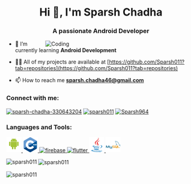 <h1 align="center">Hi 👋, I'm Sparsh Chadha</h1>
<h3 align="center">A passionate Android Developer</h3>

<img align="right" alt="Coding" width="400" src="https://raw.githubusercontent.com/gist/MedRedha/fd8e2481bde2610c96b9aafde543879c/raw/88624e8d31c4295973dcb7c900dacf0edc0a6d99/coding.gif">


- 🌱 I’m currently learning **Android Development**

- 👨‍💻 All of my projects are available at [https://github.com/Sparsh011?tab=repositories](https://github.com/Sparsh011?tab=repositories)

- 📫 How to reach me **sparsh.chadha46@gmail.com**

<h3 align="left">Connect with me:</h3>
<p align="left">
<a href="https://linkedin.com/in/sparsh-chadha-330643204" target="blank"><img align="center" src="https://raw.githubusercontent.com/rahuldkjain/github-profile-readme-generator/master/src/images/icons/Social/linked-in-alt.svg" alt="sparsh-chadha-330643204" height="30" width="40" /></a>
<a href="https://www.leetcode.com/sparsh011" target="blank"><img align="center" src="https://raw.githubusercontent.com/rahuldkjain/github-profile-readme-generator/master/src/images/icons/Social/leet-code.svg" alt="sparsh011" height="30" width="40" /></a>
<a href="https://twitter.com/Sparsh964" target="blank"><img align="center" src="https://raw.githubusercontent.com/rahuldkjain/github-profile-readme-generator/master/src/images/icons/Social/twitter.svg" alt="Sparsh964" height="30" width="40" /></a>
</p>

<h3 align="left">Languages and Tools:</h3>
<p align="left"> <a href="https://developer.android.com" target="_blank" rel="noreferrer"> <img src="https://raw.githubusercontent.com/devicons/devicon/master/icons/android/android-original-wordmark.svg" alt="android" width="40" height="40"/> </a> <a href="https://www.w3schools.com/cpp/" target="_blank" rel="noreferrer"> <img src="https://raw.githubusercontent.com/devicons/devicon/master/icons/cplusplus/cplusplus-original.svg" alt="cplusplus" width="40" height="40"/> </a> <a href="https://firebase.google.com/" target="_blank" rel="noreferrer"> <img src="https://www.vectorlogo.zone/logos/firebase/firebase-icon.svg" alt="firebase" width="40" height="40"/> </a> <a href="https://flutter.dev" target="_blank" rel="noreferrer"> <img src="https://www.vectorlogo.zone/logos/flutterio/flutterio-icon.svg" alt="flutter" width="40" height="40"/> </a> <a href="https://www.java.com" target="_blank" rel="noreferrer"> <img src="https://raw.githubusercontent.com/devicons/devicon/master/icons/java/java-original.svg" alt="java" width="40" height="40"/> </a> <a href="https://www.mysql.com/" target="_blank" rel="noreferrer"> <img src="https://raw.githubusercontent.com/devicons/devicon/master/icons/mysql/mysql-original-wordmark.svg" alt="mysql" width="40" height="40"/> </a> </p>

<p><img align="left" src="https://github-readme-stats.vercel.app/api/top-langs?username=sparsh011&show_icons=true&locale=en&layout=compact" alt="sparsh011" /></p>

<p>&nbsp;<img align="center" src="https://github-readme-stats.vercel.app/api?username=sparsh011&show_icons=true&locale=en" alt="sparsh011" /></p>

<p><img align="center" src="https://github-readme-streak-stats.herokuapp.com/?user=sparsh011&" alt="sparsh011" /></p>
